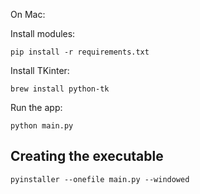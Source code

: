 On Mac:

Install modules:

`pip install -r requirements.txt`

Install TKinter:

`brew install python-tk`

Run the app:

`python main.py`


## Creating the executable

`pyinstaller --onefile main.py --windowed`




